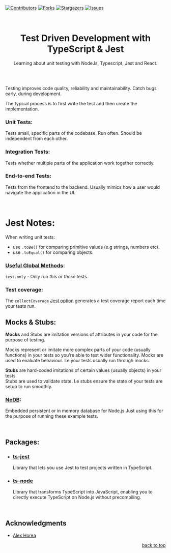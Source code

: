 <div id="top"></div>

[![Contributors][contributors-shield]][contributors-url]
[![Forks][forks-shield]][forks-url]
[![Stargazers][stars-shield]][stars-url]
[![Issues][issues-shield]][issues-url]

<br />

<h1 align="center">Test Driven Development with TypeScript & Jest</h1>
  <p align="center">
    Learning about unit testing with NodeJs, Typescript, Jest and React.
  </p>
  <br />
</div>

<br />

Testing improves code quality, reliability and maintainability.
Catch bugs early, during development.

The typical process is to first write the test and then create the implementation. 

### Unit Tests: 

Tests small, specific parts of the codebase. Run often. Should be independent from each other.

### Integration Tests:

Tests whether multiple parts of the application work together correctly.

### End-to-end Tests:

Tests from the frontend to the backend. Usually mimics how a user would navigate the application in the UI.

<br />

# Jest Notes:

When writing unit tests:
- use `.toBe()` for comparing primitive values (e.g strings, numbers etc).
- use `.toEqual()` for comparing objects.

### [Useful Global Methods](https://jest-bot.github.io/jest/docs/api.html):

`test.only` - Only run <i>this</i> or <i>these</i> tests.

### Test coverage:

The `collectCoverage` [Jest option](https://github.com/facebook/jest/blob/main/docs/Configuration.md#collectcoverage-boolean) generates a test coverage report each time your tests run.

## Mocks & Stubs:

<b>Mocks</b> and Stubs are imitation versions of attributes in your code for the purpose of testing.

Mocks represent or imitate more complex parts of your code (usually functions) in your tests so you’re able to test wider functionality. Mocks are used to evaluate behaviour. I.e your tests usually run through mocks.

<b>Stubs</b> are hard-coded imitations of certain values (usually objects) in your tests.  
Stubs are used to validate state. I.e stubs ensure the state of your tests are setup to run smoothly.

### [NeDB](https://www.npmjs.com/package/nedb):

Embedded persistent or in memory database for Node.js
Just using this for the purpose of running these example tests.

<br />

## Packages:

* ### [ts-jest](https://github.com/kulshekhar/ts-jest)
    Library that lets you use Jest to test projects written in TypeScript.
* ### [ts-node](https://github.com/TypeStrong/ts-node)
    Library that transforms TypeScript into JavaScript, enabling you to directly execute TypeScript on Node.js without precompiling.

<br />

<!-- ACKNOWLEDGMENTS -->
## Acknowledgments

* [Alex Horea](https://www.udemy.com/course/unit-testing-typescript-nodejs/)

<p align="right"><a href="#top">back to top</a></p>

<!-- MARKDOWN LINKS & IMAGES -->
<!-- https://www.markdownguide.org/basic-syntax/#reference-style-links -->
[contributors-shield]: https://img.shields.io/github/contributors/coreyhellwege/ts-testing.svg?style=for-the-badge
[contributors-url]: https://github.com/coreyhellwege/ts-testing/graphs/contributors
[forks-shield]: https://img.shields.io/github/forks/coreyhellwege/ts-testing.svg?style=for-the-badge
[forks-url]: https://github.com/coreyhellwege/ts-testing/network/members
[stars-shield]: https://img.shields.io/github/stars/coreyhellwege/ts-testing.svg?style=for-the-badge
[stars-url]: https://github.com/coreyhellwege/ts-testing/stargazers
[issues-shield]: https://img.shields.io/github/issues/coreyhellwege/ts-testing.svg?style=for-the-badge
[issues-url]: https://github.com/coreyhellwege/ts-testing/issues